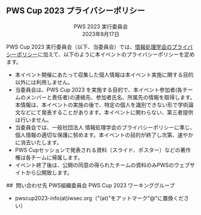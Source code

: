 ## PWS Cup 2023 プライバシーポリシー

<div align="center">
PWS 2023 実行委員会
<br>
2023年8月17日
</div>

PWS Cup 2023 実行委員会（以下、当委員会）では、[情報処理学会のプライバシーポリシー](https://www.ipsj.or.jp/privacypolicy.html)に加えて、以下のように本イベントのプライバシーポリシーを定めます。

- 本イベント開催にあたって収集した個人情報は本イベント実施に関する目的以外には利用しません。 
- 当委員会は、PWS Cup 2023 を実施する目的で、本イベント参加者(各チームのメンバーと責任者)の連絡先、参加者氏名、所属先の情報を取得します。本情報は、本イベントの実施の後で、特定の個人を識別できない形で学術論文などにて発表することがあります。本イベントに関わらない、第三者提供は行いません。
- 当委員会では、一般社団法人 情報処理学会のプライバシーポリシーに準じ、個人情報の適切な保護に努めます。本イベントの目的が終了し次第、速やかに消去いたします。
- PWS Cupセッションで発表される資料（スライド、ポスター）などの著作権は各チームに帰属します。
- イベント終了後は、公開の同意の得られたチームの資料のみPWSのウェブサイトから公開致します。

##  問い合わせ先
PWS組織委員会 PWS Cup 2023 ワーキンググループ

- pwscup2023-info(at)iwsec.org（"(at)"をアットマーク"@"に置換ください）
